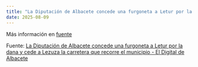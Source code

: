 ```yaml
---
title: "La Diputación de Albacete concede una furgoneta a Letur por la dana y cede a Lezuza la carretera que recorre el municipio - El Digital de Albacete"
date: 2025-08-09
---
```


Más información en [fuente](https://news.google.com/rss/articles/CBMi_gFBVV95cUxNaklRdlY5clZGX0VPU3BySV9HRzhkTGhIcUhITWNYQmRrVmN4Skl1ZFA5RENoaVZBbTZZLWg5Rk12aVg2VTNsTDFKMmJzd1J1QWZ5cG5FVXFIMFNYQko2djdTMU9OQmxkSFVnREJoZDF2OWtzRndqdllCNnpYZ2dqM1BTMS1pQzQwTHdyZGRaNHVmUkZ0b1BURmhNS0FFUDJ3Ym9zYUZucWVyZ3RiN3RXQmZWR09RSFhuRFFBWnEwX2Z5cTlQNzJ4emRNNW5sLTVPeUt1QmdrTDY2VDJiR2h3WHdKQlJUeFdYMzFqTndWWUtRdG9oNm9WYzlURURiUQ?oc=5)

Fuente: [La Diputación de Albacete concede una furgoneta a Letur por la dana y cede a Lezuza la carretera que recorre el municipio - El Digital de Albacete](https://news.google.com/rss/articles/CBMi_gFBVV95cUxNaklRdlY5clZGX0VPU3BySV9HRzhkTGhIcUhITWNYQmRrVmN4Skl1ZFA5RENoaVZBbTZZLWg5Rk12aVg2VTNsTDFKMmJzd1J1QWZ5cG5FVXFIMFNYQko2djdTMU9OQmxkSFVnREJoZDF2OWtzRndqdllCNnpYZ2dqM1BTMS1pQzQwTHdyZGRaNHVmUkZ0b1BURmhNS0FFUDJ3Ym9zYUZucWVyZ3RiN3RXQmZWR09RSFhuRFFBWnEwX2Z5cTlQNzJ4emRNNW5sLTVPeUt1QmdrTDY2VDJiR2h3WHdKQlJUeFdYMzFqTndWWUtRdG9oNm9WYzlURURiUQ?oc=5)
